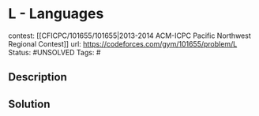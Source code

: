 # L - Languages

contest: [[CFICPC/101655/101655|2013-2014 ACM-ICPC Pacific Northwest Regional Contest]]
url: https://codeforces.com/gym/101655/problem/L
Status: #UNSOLVED
Tags: #

## Description

## Solution

